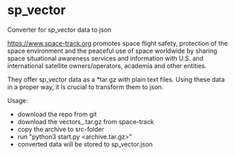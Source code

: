 # sp_vector
Converter for sp_vector data to json

 <https://www.space-track.org> promotes space flight safety, protection of the space environment and the peaceful use of 
 space worldwide by sharing space situational awareness services and information with U.S. and international satellite owners/operators, academia and other entities.
 
 They offer sp_vector data as a *tar.gz with plain text files. Using these data in a proper way, it is crucial to 
 transform them to json.
 
Usage:
-   download the repo from git
-   download the vectors_<number>.tar.gz from space-track
-   copy the archive to src-folder
-   run "python3 start.py <archive.tar.gz>"
-   converted data will be stored to sp_vector.json